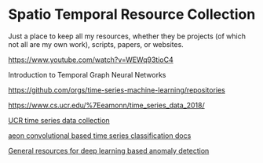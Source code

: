 # Spatio Temporal Resource Collection 

Just a place to keep all my resources, whether they be projects (of which not all are my own work), scripts, papers, or websites.



https://www.youtube.com/watch?v=WEWq93tioC4

Introduction to Temporal Graph Neural Networks

https://github.com/orgs/time-series-machine-learning/repositories

https://www.cs.ucr.edu/%7Eeamonn/time_series_data_2018/

[UCR time series data collection](https://www.cs.ucr.edu/%7Eeamonn/time_series_data_2018/)

[aeon convolutional based time series classification docs](https://www.aeon-toolkit.org/en/stable/examples/classification/convolution_based.html)

[General resources for deep learning based anomaly detection](https://github.com/bitzhangcy/Deep-Learning-Based-Anomaly-Detection)
